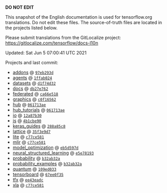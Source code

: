 __DO NOT EDIT__

This snapshot of the English documentation is used for tensorflow.org
translations. Do not edit these files. The source-of-truth files are located in
the projects listed below.

Please submit translations from the GitLocalize project: https://gitlocalize.com/tensorflow/docs-l10n

Updated: Sat Jun  5 07:00:41 UTC 2021

Projects and last commit:

- [addons](https://github.com/tensorflow/addons/tree/master/docs) @ <a href='https://github.com/tensorflow/addons/commit/97eb293d8b085cec4ba1429e1d466a1a8e10c2f0'><code>97eb293d</code></a>
- [agents](https://github.com/tensorflow/agents/tree/master/docs) @ <a href='https://github.com/tensorflow/agents/commit/1ffab0241d5b0b5b5e6d11b62d88caa4a79feed8'><code>1ffab024</code></a>
- [datasets](https://github.com/tensorflow/datasets/tree/master/docs) @ <a href='https://github.com/tensorflow/datasets/commit/d1f74d32e75bca2f44d3209b3c03e38b69317e89'><code>d1f74d32</code></a>
- [docs](https://github.com/tensorflow/docs/tree/master/site/en) @ <a href='https://github.com/tensorflow/docs/commit/db27e762842ff3d1ca4f4f719222985ac6cfb41a'><code>db27e762</code></a>
- [federated](https://github.com/tensorflow/federated/tree/master/docs) @ <a href='https://github.com/tensorflow/federated/commit/ca66e518d30bbd74d3483911a4d95dc56ba3c49c'><code>ca66e518</code></a>
- [graphics](https://github.com/tensorflow/graphics/tree/master/tensorflow_graphics/g3doc) @ <a href='https://github.com/tensorflow/graphics/commit/c0f165624783d7f7256d5d7931de7662f878d8b2'><code>c0f16562</code></a>
- [hub](https://github.com/tensorflow/hub/tree/master/docs) @ <a href='https://github.com/tensorflow/hub/commit/061713ae72e3bb24e80f4a35772649a9d06851db'><code>061713ae</code></a>
- [hub_tutorials](https://github.com/tensorflow/hub/tree/master/examples/colab) @ <a href='https://github.com/tensorflow/hub/commit/061713ae72e3bb24e80f4a35772649a9d06851db'><code>061713ae</code></a>
- [io](https://github.com/tensorflow/io/tree/master/docs) @ <a href='https://github.com/tensorflow/io/commit/12a87b300e853abc34cf5869520fd33978b1430a'><code>12a87b30</code></a>
- [js](https://github.com/tensorflow/tfjs-website/tree/master/docs) @ <a href='https://github.com/tensorflow/tfjs-website/commit/4b1cbe9076f03e713de2772442b86c1e2ce68171'><code>4b1cbe90</code></a>
- [keras_guides](https://github.com/tensorflow/docs/tree/snapshot-keras/site/en/guide/keras) @ <a href='https://github.com/tensorflow/docs/commit/288a85c8c652050d802d4737ebf21d19254b6672'><code>288a85c8</code></a>
- [lattice](https://github.com/tensorflow/lattice/tree/master/docs) @ <a href='https://github.com/tensorflow/lattice/commit/35f3e9d7da7f90a700d7a903e1818e82965f245c'><code>35f3e9d7</code></a>
- [lite](https://github.com/tensorflow/tensorflow/tree/master/tensorflow/lite/g3doc) @ <a href='https://github.com/tensorflow/tensorflow/commit/c77ce58169f7402b7e87b5883cb1fe1b6d1a6ab8'><code>c77ce581</code></a>
- [mlir](https://github.com/tensorflow/tensorflow/tree/master/tensorflow/compiler/mlir/g3doc) @ <a href='https://github.com/tensorflow/tensorflow/commit/c77ce58169f7402b7e87b5883cb1fe1b6d1a6ab8'><code>c77ce581</code></a>
- [model_optimization](https://github.com/tensorflow/model-optimization/tree/master/tensorflow_model_optimization/g3doc) @ <a href='https://github.com/tensorflow/model-optimization/commit/eb5d597d34daca4537136604064ad2dcd39c5d16'><code>eb5d597d</code></a>
- [neural_structured_learning](https://github.com/tensorflow/neural-structured-learning/tree/master/g3doc) @ <a href='https://github.com/tensorflow/neural-structured-learning/commit/e5e78193b551244f6ff000dc2e4aae33880f0ffb'><code>e5e78193</code></a>
- [probability](https://github.com/tensorflow/probability/tree/master/tensorflow_probability/g3doc) @ <a href='https://github.com/tensorflow/probability/commit/b32ab32a267060b28e4cf54289a5edc0fe23b55d'><code>b32ab32a</code></a>
- [probability_examples](https://github.com/tensorflow/probability/tree/master/tensorflow_probability/examples/jupyter_notebooks) @ <a href='https://github.com/tensorflow/probability/commit/b32ab32a267060b28e4cf54289a5edc0fe23b55d'><code>b32ab32a</code></a>
- [quantum](https://github.com/tensorflow/quantum/tree/master/docs) @ <a href='https://github.com/tensorflow/quantum/commit/109ed03362ccf457f68dd8edf744deb9a5a64182'><code>109ed033</code></a>
- [tensorboard](https://github.com/tensorflow/tensorboard/tree/master/docs) @ <a href='https://github.com/tensorflow/tensorboard/commit/67ee0f354756bdfdc4effae92ccba6034fedbf6a'><code>67ee0f35</code></a>
- [tfx](https://github.com/tensorflow/tfx/tree/master/docs) @ <a href='https://github.com/tensorflow/tfx/commit/ee43eadc7bb84115a811e518611d41c1fc90b0af'><code>ee43eadc</code></a>
- [xla](https://github.com/tensorflow/tensorflow/tree/master/tensorflow/compiler/xla/g3doc) @ <a href='https://github.com/tensorflow/tensorflow/commit/c77ce58169f7402b7e87b5883cb1fe1b6d1a6ab8'><code>c77ce581</code></a>

